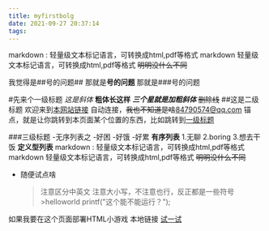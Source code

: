 ```yaml
---
title: myfirstbolg
date: 2021-09-27 20:37:14
tags:
---
```






markdown
:   轻量级文本标记语言，可转换成html,pdf等格式
markdown
    轻量级文本标记语言，可转换成html,pdf等格式
~~明明没什么不同~~

我觉得是##号的问题##
那就是**号的问题**
那就是###号的问题



#先来个一级标题
*这是斜体*
**粗体长这样**
***三个星就是加粗斜体***
~~删除线~~
##这是二级标题
欢迎来到[本网站链接](https://dinghongtong.github.io)
自动连接，~~我也不知道是啥~~<84790574@qq.com>
锚点，就是让你跳转到本页面某个位置的东西，比如跳转到[一级标题](#index)

###三级标题
-无序列表之
-好困
-好饿
-好累
**有序列表**
1.无聊
2.boring
3.想去干饭
**定义型列表**
markdown
:   轻量级文本标记语言，可转换成html,pdf等格式
markdown
    轻量级文本标记语言，可转换成html,pdf等格式
~~明明没什么不同~~

*   随便试点啥
    >注意区分中英文
    >注意大小写，不注意也行，反正都是一些符号
        >helloworld
        printf("这个能不能运行？");

如果我要在这个页面部署HTML小游戏
本地链接
[试一试](https://github.com/dinghongtong/dinghongtong.github.io/blob/master/2021/09/justTry)

